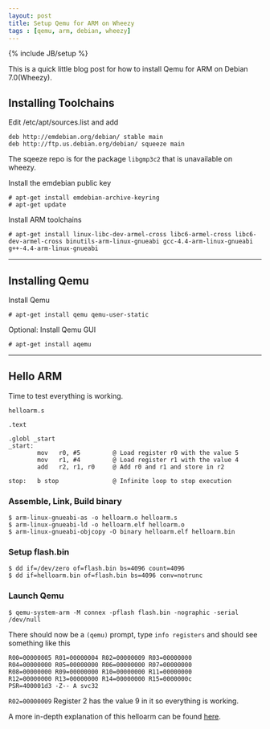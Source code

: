 ```yaml
---
layout: post
title: Setup Qemu for ARM on Wheezy
tags : [qemu, arm, debian, wheezy]
---
```

{% include JB/setup %}

This is a quick little blog post for how to install Qemu for ARM on Debian 7.0(Wheezy).

## Installing Toolchains

Edit /etc/apt/sources.list and add
    
    deb http://emdebian.org/debian/ stable main
    deb http://ftp.us.debian.org/debian/ squeeze main

The sqeeze repo is for the package `libgmp3c2` that is unavailable on wheezy.

Install the emdebian public key

    # apt-get install emdebian-archive-keyring
    # apt-get update

Install ARM toolchains

    # apt-get install linux-libc-dev-armel-cross libc6-armel-cross libc6-dev-armel-cross binutils-arm-linux-gnueabi gcc-4.4-arm-linux-gnueabi g++-4.4-arm-linux-gnueabi

---
## Installing Qemu

Install Qemu

    # apt-get install qemu qemu-user-static

Optional: Install Qemu GUI

    # apt-get install aqemu

---
## Hello ARM

Time to test everything is working.

`helloarm.s`

    .text
 
    .globl _start
    _start:
            mov   r0, #5         @ Load register r0 with the value 5
            mov   r1, #4         @ Load register r1 with the value 4
            add   r2, r1, r0     @ Add r0 and r1 and store in r2

    stop:   b stop               @ Infinite loop to stop execution

### Assemble, Link, Build binary

    $ arm-linux-gnueabi-as -o helloarm.o helloarm.s
    $ arm-linux-gnueabi-ld -o helloarm.elf helloarm.o
    $ arm-linux-gnueabi-objcopy -O binary helloarm.elf helloarm.bin

### Setup flash.bin

    $ dd if=/dev/zero of=flash.bin bs=4096 count=4096
    $ dd if=helloarm.bin of=flash.bin bs=4096 conv=notrunc

### Launch Qemu

    $ qemu-system-arm -M connex -pflash flash.bin -nographic -serial /dev/null

There should now be a `(qemu)` prompt, type `info registers` and should see something like this

    R00=00000005 R01=00000004 R02=00000009 R03=00000000
    R04=00000000 R05=00000000 R06=00000000 R07=00000000
    R08=00000000 R09=00000000 R10=00000000 R11=00000000
    R12=00000000 R13=00000000 R14=00000000 R15=0000000c
    PSR=400001d3 -Z-- A svc32

`R02=00000009` Register 2 has the value 9 in it so everything is working.

A more in-depth explanation of this helloarm can be found [here](http://www.bravegnu.org/gnu-eprog/hello-arm.html).



    